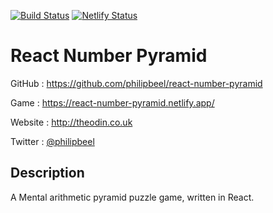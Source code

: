 [![Build Status](https://circleci.com/gh/philipbeel/react-number-pyramid.svg?&style=shield&circle-token=d766b5ba41f74c9d35cb0cd08d48aa321c42bc26)](https://circleci.com/gh/philipbeel/react-number-pyramid) [![Netlify Status](https://api.netlify.com/api/v1/badges/bcf76c92-bf8c-4e28-8970-1c5bd81f218a/deploy-status)](https://app.netlify.com/sites/react-number-pyramid/deploys)

# React Number Pyramid

GitHub : https://github.com/philipbeel/react-number-pyramid

Game : https://react-number-pyramid.netlify.app/

Website : http://theodin.co.uk

Twitter : [@philipbeel](https://twitter.com/philipbeel)

## Description

A Mental arithmetic pyramid puzzle game, written in React.
